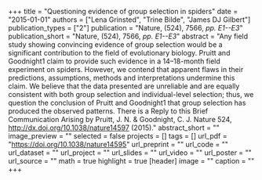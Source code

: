 +++
title = "Questioning evidence of group selection in spiders"
date = "2015-01-01"
authors = ["Lena Grinsted", "Trine Bilde", "James DJ Gilbert"]
publication_types = ["2"]
publication = "Nature, (524), 7566, _pp. E1--E3_"
publication_short = "Nature, (524), 7566, _pp. E1--E3_"
abstract = "Any field study showing convincing evidence of group selection would be a significant contribution to the field of evolutionary biology. Pruitt and Goodnight1 claim to provide such evidence in a 14–18-month field experiment on spiders. However, we contend that apparent flaws in their predictions, assumptions, methods and interpretations undermine this claim. We believe that the data presented are unreliable and are equally consistent with both group selection and individual-level selection; thus, we question the conclusion of Pruitt and Goodnight1 that group selection has produced the observed patterns. There is a Reply to this Brief Communication Arising by Pruitt, J. N. & Goodnight, C. J. Nature 524, http://dx.doi.org/10.1038/nature14597 (2015)."
abstract_short = ""
image_preview = ""
selected = false
projects = []
tags = []
url_pdf = "https://doi.org/10.1038/nature14595"
url_preprint = ""
url_code = ""
url_dataset = ""
url_project = ""
url_slides = ""
url_video = ""
url_poster = ""
url_source = ""
math = true
highlight = true
[header]
image = ""
caption = ""
+++
